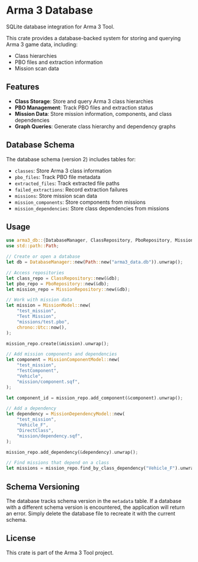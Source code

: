 # Arma 3 Database

SQLite database integration for Arma 3 Tool.

This crate provides a database-backed system for storing and querying Arma 3 game data, including:
- Class hierarchies
- PBO files and extraction information
- Mission scan data

## Features

- **Class Storage**: Store and query Arma 3 class hierarchies
- **PBO Management**: Track PBO files and extraction status
- **Mission Data**: Store mission information, components, and class dependencies
- **Graph Queries**: Generate class hierarchy and dependency graphs

## Database Schema

The database schema (version 2) includes tables for:

- `classes`: Store Arma 3 class information
- `pbo_files`: Track PBO file metadata
- `extracted_files`: Track extracted file paths
- `failed_extractions`: Record extraction failures
- `missions`: Store mission scan data
- `mission_components`: Store components from missions
- `mission_dependencies`: Store class dependencies from missions

## Usage

```rust
use arma3_db::{DatabaseManager, ClassRepository, PboRepository, MissionRepository};
use std::path::Path;

// Create or open a database
let db = DatabaseManager::new(Path::new("arma3_data.db")).unwrap();

// Access repositories
let class_repo = ClassRepository::new(&db);
let pbo_repo = PboRepository::new(&db);
let mission_repo = MissionRepository::new(&db);

// Work with mission data
let mission = MissionModel::new(
    "test_mission",
    "Test Mission",
    "missions/test.pbo",
    chrono::Utc::now(),
);

mission_repo.create(&mission).unwrap();

// Add mission components and dependencies
let component = MissionComponentModel::new(
    "test_mission",
    "TestComponent",
    "Vehicle",
    "mission/component.sqf",
);

let component_id = mission_repo.add_component(&component).unwrap();

// Add a dependency
let dependency = MissionDependencyModel::new(
    "test_mission",
    "Vehicle_F",
    "DirectClass",
    "mission/dependency.sqf",
);

mission_repo.add_dependency(&dependency).unwrap();

// Find missions that depend on a class
let missions = mission_repo.find_by_class_dependency("Vehicle_F").unwrap();
```

## Schema Versioning

The database tracks schema version in the `metadata` table. If a database with a different schema version is encountered, the application will return an error. Simply delete the database file to recreate it with the current schema.

## License

This crate is part of the Arma 3 Tool project. 